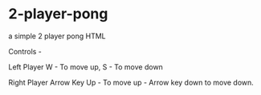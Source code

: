 # 2-player-pong
a simple 2 player pong HTML


Controls - 

Left Player W - To move up, S - To move down


Right Player Arrow Key Up - To move up - Arrow key down to move down.

